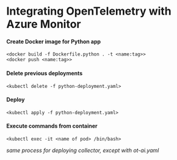 # Integrating OpenTelemetry with Azure Monitor

#### Create Docker image for Python app
`<docker build -f Dockerfile.python . -t <name:tag>>` <br/>
`<docker push <name:tag>>` <br/>

#### Delete previous deployments
`<kubectl delete -f python-deployment.yaml>`<br/>

#### Deploy
`<kubectl apply -f python-deployment.yaml>`<br/>

#### Execute commands from container
`<kubectl exec -it <name of pod> /bin/bash>`<br/>

*same process for deploying collector, except with ot-ai.yaml*
